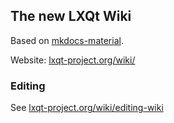 ## The new LXQt Wiki

Based on [mkdocs-material](https://squidfunk.github.io/mkdocs-material/).

Website: [lxqt-project.org/wiki/](https://lxqt-project.org/wiki/)

### Editing

See [lxqt-project.org/wiki/editing-wiki](https://lxqt-project.org/wiki/editing-wiki)
